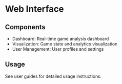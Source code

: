 # Web Interface

## Components
- Dashboard: Real-time game analysis dashboard
- Visualization: Game state and analytics visualization
- User Management: User profiles and settings

## Usage
See user guides for detailed usage instructions.
